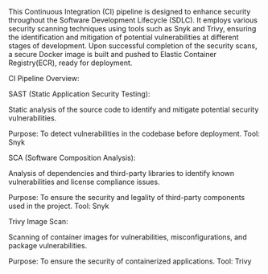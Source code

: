 This Continuous Integration (CI) pipeline is designed to enhance security throughout the Software Development Lifecycle (SDLC). It employs various security scanning techniques using tools such as Snyk and Trivy, ensuring the identification and mitigation of potential vulnerabilities at different stages of development. Upon successful completion of the security scans, a secure Docker image is built and pushed to Elastic Container Registry(ECR), ready for deployment.

CI Pipeline Overview:


SAST (Static Application Security Testing):

Static analysis of the source code to identify and mitigate potential security vulnerabilities.

Purpose: To detect vulnerabilities in the codebase before deployment.
Tool: Snyk



SCA (Software Composition Analysis):

Analysis of dependencies and third-party libraries to identify known vulnerabilities and license compliance issues.

Purpose: To ensure the security and legality of third-party components used in the project.
Tool: Snyk



Trivy Image Scan:

Scanning of container images for vulnerabilities, misconfigurations, and package vulnerabilities.

Purpose: To ensure the security of containerized applications.
Tool: Trivy
